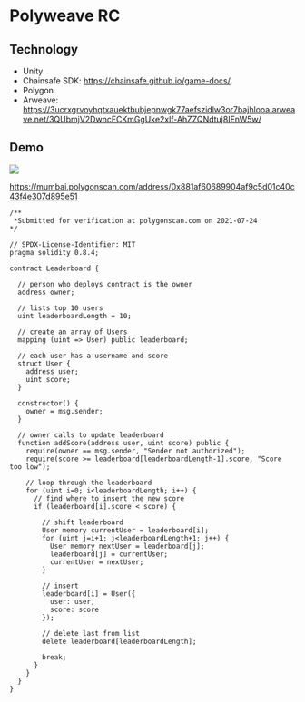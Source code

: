 # Polyweave RC

## Technology

- Unity
- Chainsafe SDK: https://chainsafe.github.io/game-docs/
- Polygon
- Arweave: https://3ucrxgrvoyhqtxauektbubjepnwgk77aefszidlw3or7bajhlooa.arweave.net/3QUbmjV2DwncFCKmGgUke2xlf-AhZZQNdtuj8IEnW5w/

## Demo

[![](https://user-images.githubusercontent.com/19412160/126887373-7b08ed82-cd51-4379-bdaa-8cd504f02db6.png)](https://www.youtube.com/watch?v=hnD4N8BelzY)

https://mumbai.polygonscan.com/address/0x881af60689904af9c5d01c40c43f4e307d895e51

```solidity
/**
 *Submitted for verification at polygonscan.com on 2021-07-24
*/

// SPDX-License-Identifier: MIT
pragma solidity 0.8.4;

contract Leaderboard {

  // person who deploys contract is the owner
  address owner;

  // lists top 10 users
  uint leaderboardLength = 10;

  // create an array of Users
  mapping (uint => User) public leaderboard;
    
  // each user has a username and score
  struct User {
    address user;
    uint score;
  }
    
  constructor() {
    owner = msg.sender;
  }

  // owner calls to update leaderboard
  function addScore(address user, uint score) public {
    require(owner == msg.sender, "Sender not authorized");
    require(score >= leaderboard[leaderboardLength-1].score, "Score too low");

    // loop through the leaderboard
    for (uint i=0; i<leaderboardLength; i++) {
      // find where to insert the new score
      if (leaderboard[i].score < score) {

        // shift leaderboard
        User memory currentUser = leaderboard[i];
        for (uint j=i+1; j<leaderboardLength+1; j++) {
          User memory nextUser = leaderboard[j];
          leaderboard[j] = currentUser;
          currentUser = nextUser;
        }

        // insert
        leaderboard[i] = User({
          user: user,
          score: score
        });

        // delete last from list
        delete leaderboard[leaderboardLength];
        
        break;
      }
    }
  }
}
```
